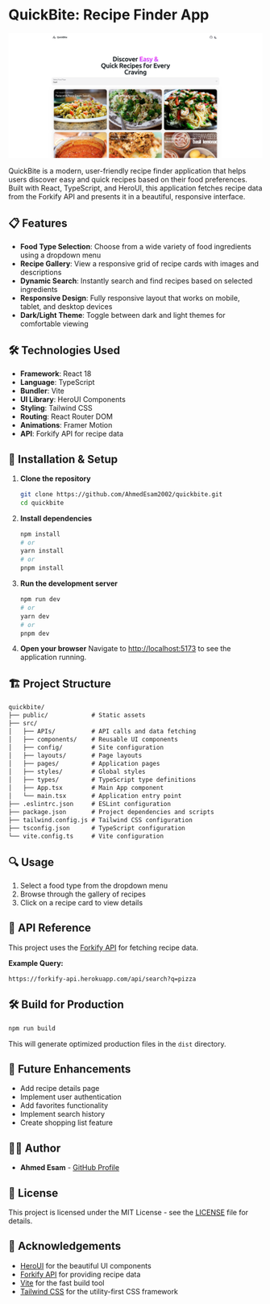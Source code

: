 # QuickBite: Recipe Finder App

![QuickBite Logo](public/main.png)

QuickBite is a modern, user-friendly recipe finder application that helps users discover easy and quick recipes based on their food preferences. Built with React, TypeScript, and HeroUI, this application fetches recipe data from the Forkify API and presents it in a beautiful, responsive interface.

## 📋 Features

- **Food Type Selection**: Choose from a wide variety of food ingredients using a dropdown menu
- **Recipe Gallery**: View a responsive grid of recipe cards with images and descriptions
- **Dynamic Search**: Instantly search and find recipes based on selected ingredients
- **Responsive Design**: Fully responsive layout that works on mobile, tablet, and desktop devices
- **Dark/Light Theme**: Toggle between dark and light themes for comfortable viewing

## 🛠️ Technologies Used

- **Framework**: React 18
- **Language**: TypeScript
- **Bundler**: Vite
- **UI Library**: HeroUI Components
- **Styling**: Tailwind CSS
- **Routing**: React Router DOM
- **Animations**: Framer Motion
- **API**: Forkify API for recipe data

## 🔧 Installation & Setup

1. **Clone the repository**

   ```bash
   git clone https://github.com/AhmedEsam2002/quickbite.git
   cd quickbite
   ```

2. **Install dependencies**

   ```bash
   npm install
   # or
   yarn install
   # or
   pnpm install
   ```

3. **Run the development server**

   ```bash
   npm run dev
   # or
   yarn dev
   # or
   pnpm dev
   ```

4. **Open your browser**
   Navigate to [http://localhost:5173](http://localhost:5173) to see the application running.

## 🏗️ Project Structure

```
quickbite/
├── public/            # Static assets
├── src/
│   ├── APIs/          # API calls and data fetching
│   ├── components/    # Reusable UI components
│   ├── config/        # Site configuration
│   ├── layouts/       # Page layouts
│   ├── pages/         # Application pages
│   ├── styles/        # Global styles
│   ├── types/         # TypeScript type definitions
│   ├── App.tsx        # Main App component
│   └── main.tsx       # Application entry point
├── .eslintrc.json     # ESLint configuration
├── package.json       # Project dependencies and scripts
├── tailwind.config.js # Tailwind CSS configuration
├── tsconfig.json      # TypeScript configuration
└── vite.config.ts     # Vite configuration
```

## 🔍 Usage

1. Select a food type from the dropdown menu
2. Browse through the gallery of recipes
3. Click on a recipe card to view details

## 📱 API Reference

This project uses the [Forkify API](https://forkify-api.herokuapp.com/) for fetching recipe data.

**Example Query:**

```
https://forkify-api.herokuapp.com/api/search?q=pizza
```

## 🛠️ Build for Production

```bash
npm run build
```

This will generate optimized production files in the `dist` directory.

## 🔄 Future Enhancements

- Add recipe details page
- Implement user authentication
- Add favorites functionality
- Implement search history
- Create shopping list feature

## 👨‍💻 Author

- **Ahmed Esam** - [GitHub Profile](https://github.com/AhmedEsam2002)

## 📝 License

This project is licensed under the MIT License - see the [LICENSE](LICENSE) file for details.

## 🙏 Acknowledgements

- [HeroUI](https://heroui.com) for the beautiful UI components
- [Forkify API](https://forkify-api.herokuapp.com/) for providing recipe data
- [Vite](https://vitejs.dev/) for the fast build tool
- [Tailwind CSS](https://tailwindcss.com/) for the utility-first CSS framework
